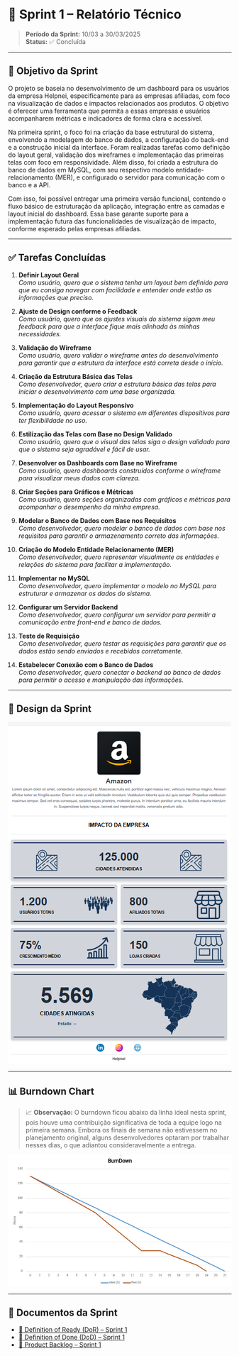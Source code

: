 # 📌 Sprint 1 – Relatório Técnico

> **Período da Sprint:** 10/03 a 30/03/2025  
> **Status:** ✅ Concluída  

---

## 🎯 Objetivo da Sprint

O projeto se baseia no desenvolvimento de um dashboard para os usuários da empresa Helpnei, especificamente para as empresas afiliadas, com foco na visualização de dados e impactos relacionados aos produtos. O objetivo é oferecer uma ferramenta que permita a essas empresas e usuários acompanharem métricas e indicadores de forma clara e acessível.

Na primeira sprint, o foco foi na criação da base estrutural do sistema, envolvendo a modelagem do banco de dados, a configuração do back-end e a construção inicial da interface. Foram realizadas tarefas como definição do layout geral, validação dos wireframes e implementação das primeiras telas com foco em responsividade. Além disso, foi criada a estrutura do banco de dados em MySQL, com seu respectivo modelo entidade-relacionamento (MER), e configurado o servidor para comunicação com o banco e a API.

Com isso, foi possível entregar uma primeira versão funcional, contendo o fluxo básico de estruturação da aplicação, integração entre as camadas e layout inicial do dashboard. Essa base garante suporte para a implementação futura das funcionalidades de visualização de impacto, conforme esperado pelas empresas afiliadas.

---

## ✅ Tarefas Concluídas

1. **Definir Layout Geral**  
   *Como usuário, quero que o sistema tenha um layout bem definido para que eu consiga navegar com facilidade e entender onde estão as informações que preciso.*

2. **Ajuste de Design conforme o Feedback**  
   *Como usuário, quero que os ajustes visuais do sistema sigam meu feedback para que a interface fique mais alinhada às minhas necessidades.*

3. **Validação do Wireframe**  
   *Como usuário, quero validar o wireframe antes do desenvolvimento para garantir que a estrutura da interface está correta desde o início.*

4. **Criação da Estrutura Básica das Telas**  
   *Como desenvolvedor, quero criar a estrutura básica das telas para iniciar o desenvolvimento com uma base organizada.*

5. **Implementação do Layout Responsivo**  
   *Como usuário, quero acessar o sistema em diferentes dispositivos para ter flexibilidade no uso.*

6. **Estilização das Telas com Base no Design Validado**  
   *Como usuário, quero que o visual das telas siga o design validado para que o sistema seja agradável e fácil de usar.*

7. **Desenvolver os Dashboards com Base no Wireframe**  
   *Como usuário, quero dashboards construídos conforme o wireframe para visualizar meus dados com clareza.*

8. **Criar Seções para Gráficos e Métricas**  
   *Como usuário, quero seções organizadas com gráficos e métricas para acompanhar o desempenho da minha empresa.*

9. **Modelar o Banco de Dados com Base nos Requisitos**  
   *Como desenvolvedor, quero modelar o banco de dados com base nos requisitos para garantir o armazenamento correto das informações.*

10. **Criação do Modelo Entidade Relacionamento (MER)**  
   *Como desenvolvedor, quero representar visualmente as entidades e relações do sistema para facilitar a implementação.*

11. **Implementar no MySQL**  
   *Como desenvolvedor, quero implementar o modelo no MySQL para estruturar e armazenar os dados do sistema.*

12. **Configurar um Servidor Backend**  
   *Como desenvolvedor, quero configurar um servidor para permitir a comunicação entre front-end e banco de dados.*

13. **Teste de Requisição**  
   *Como desenvolvedor, quero testar as requisições para garantir que os dados estão sendo enviados e recebidos corretamente.*

14. **Estabelecer Conexão com o Banco de Dados**  
   *Como desenvolvedor, quero conectar o backend ao banco de dados para permitir o acesso e manipulação das informações.*

---

## 🎨 Design da Sprint

![Design Sprint 1](./docs/sprints/sprint1/mockup-V1.png)

---

## 📊 Burndown Chart

> 📈 **Observação:** O burndown ficou abaixo da linha ideal nesta sprint, pois houve uma contribuição significativa de toda a equipe logo na primeira semana. Embora os finais de semana não estivessem no planejamento original, alguns desenvolvedores optaram por trabalhar nesses dias, o que adiantou consideravelmente a entrega.

![Burndown Sprint 1](./docs/sprints/sprint1/burndown-sprint1.jpg)

---

## 📎 Documentos da Sprint

- [📄 Definition of Ready (DoR) – Sprint 1](./docs/sprints/sprint1/DoR-sprint1.pdf)  
- [📄 Definition of Done (DoD) – Sprint 1](./docs/sprints/sprint1/Definition%20of%20Done(DoD)-sprint1.pdf)  
- [📄 Product Backlog – Sprint 1](./docs/sprints/sprint1/ProductBacklog-sprint1.pdf)


